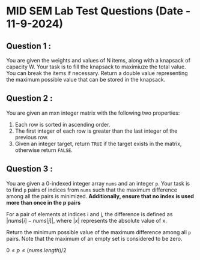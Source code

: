 # MID SEM Lab Test Questions (Date - 11-9-2024)

## Question 1 :
You are given the weights and values of N items, along with a knapsack of capacity W. Your task is to fill the knapsack to maximiuze the total value. You can break the items if necessary. Return a double value representing the maximum possible value that can be stored in the knapsack.

## Question 2 : 
You are given an mxn integer matrix with the following two properties:
1. Each row is sorted in ascending order.
2. The first integer of each row is greater than the last integer of the previous row.
3. Given an integer target, return `TRUE` if the target exists in the matrix, otherwise return `FALSE`.

## Question 3 :
You are given a 0-indexed integer array `nums` and an integer `p`. Your task is to find `p` pairs of indices from `nums` such that the maximum difference among all the pairs is minimized. **Additionally, ensure that no index is used more than once in the p pairs**

For a pair of elements at indices i and j, the difference is defined as $|nums[i] - nums[j]|$, where $|x|$ represents the absolute value of x.

Return the  minimum possible value of the maximum difference among all `p` pairs. Note that the maximum of an empty set is considered to be zero.

$0 \leq p \leq (nums.length)/2$
